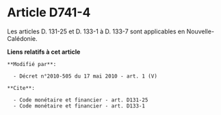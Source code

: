 # Article D741-4

Les articles D. 131-25 et D. 133-1 à D. 133-7 sont applicables en Nouvelle-Calédonie.

**Liens relatifs à cet article**

	**Modifié par**:

	  - Décret n°2010-505 du 17 mai 2010 - art. 1 (V)

	**Cite**:

	  - Code monétaire et financier - art. D131-25
	  - Code monétaire et financier - art. D133-1
